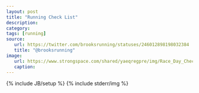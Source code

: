 ```yaml
---
layout: post
title: "Running Check List"
description:
category: 
tags: [running]
source:
   url: https://twitter.com/brooksrunning/statuses/246012898198032384
   title: "@brooksrunning"
image:
   url: https://www.strongspace.com/shared/yaeqregpre/img/Race_Day_Checklist.jpg
   caption:
---
```

{% include JB/setup %}
{% include stderr/img  %}